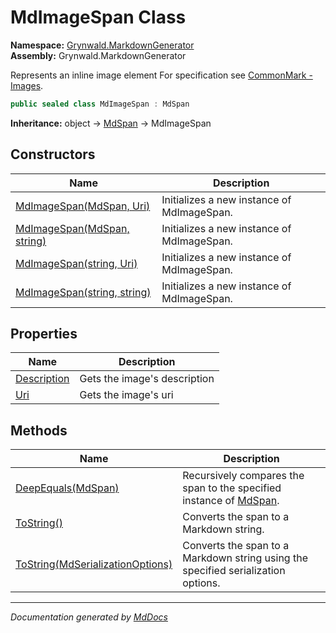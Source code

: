 ﻿<!--  
  <auto-generated>   
    The contents of this file were generated by a tool.  
    Changes to this file may be list if the file is regenerated  
  </auto-generated>   
-->

# MdImageSpan Class

**Namespace:** [Grynwald.MarkdownGenerator](../index.md)  
**Assembly:** Grynwald.MarkdownGenerator

Represents an inline image element For specification see [CommonMark \- Images](https://spec.commonmark.org/0.28/#images).

```csharp
public sealed class MdImageSpan : MdSpan
```

**Inheritance:** object → [MdSpan](../MdSpan/index.md) → MdImageSpan

## Constructors

| Name                                                                          | Description                                |
| ----------------------------------------------------------------------------- | ------------------------------------------ |
| [MdImageSpan(MdSpan, Uri)](constructors/index.md#mdimagespanmdspan-uri)       | Initializes a new instance of MdImageSpan. |
| [MdImageSpan(MdSpan, string)](constructors/index.md#mdimagespanmdspan-string) | Initializes a new instance of MdImageSpan. |
| [MdImageSpan(string, Uri)](constructors/index.md#mdimagespanstring-uri)       | Initializes a new instance of MdImageSpan. |
| [MdImageSpan(string, string)](constructors/index.md#mdimagespanstring-string) | Initializes a new instance of MdImageSpan. |

## Properties

| Name                                     | Description                  |
| ---------------------------------------- | ---------------------------- |
| [Description](properties/Description.md) | Gets the image's description |
| [Uri](properties/Uri.md)                 | Gets the image's uri         |

## Methods

| Name                                                                                   | Description                                                                              |
| -------------------------------------------------------------------------------------- | ---------------------------------------------------------------------------------------- |
| [DeepEquals(MdSpan)](methods/DeepEquals.md)                                            | Recursively compares the span to the specified instance of [MdSpan](../MdSpan/index.md). |
| [ToString()](methods/ToString.md#tostring)                                             | Converts the span to a Markdown string.                                                  |
| [ToString(MdSerializationOptions)](methods/ToString.md#tostringmdserializationoptions) | Converts the span to a Markdown string using the specified serialization options.        |

___

*Documentation generated by [MdDocs](https://github.com/ap0llo/mddocs)*
